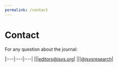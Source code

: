 ```yaml
---
permalink: /contact
---
```


# Contact

For any question about the journal:

|:---|:---|:---|
|<i class="fas fa-envelope"></i>||[editors@jsys.org](mailto:editors@jsys.org)|
|<i class="fab fa-twitter"></i>||[@jsysresearch](https://twitter.com/jsysresearch)|
